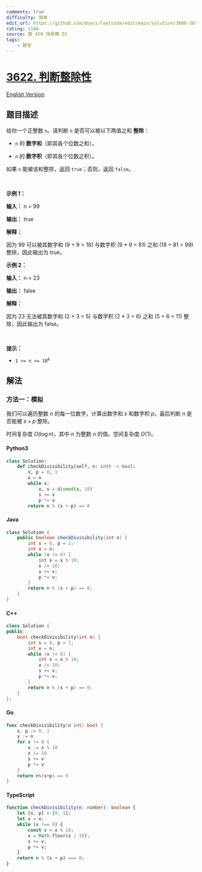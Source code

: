 ```yaml
---
comments: true
difficulty: 简单
edit_url: https://github.com/doocs/leetcode/edit/main/solution/3600-3699/3622.Check%20Divisibility%20by%20Digit%20Sum%20and%20Product/README.md
rating: 1148
source: 第 459 场周赛 Q1
tags:
    - 数学
---
```


<!-- problem:start -->

# [3622. 判断整除性](https://leetcode.cn/problems/check-divisibility-by-digit-sum-and-product)

[English Version](/solution/3600-3699/3622.Check%20Divisibility%20by%20Digit%20Sum%20and%20Product/README_EN.md)

## 题目描述

<!-- description:start -->

<p>给你一个正整数 <code>n</code>。请判断 <code>n</code> 是否可以被以下两值之和&nbsp;<strong>整除</strong>：</p>

<ul>
	<li>
	<p><code>n</code> 的&nbsp;<strong>数字和</strong>（即其各个位数之和）。</p>
	</li>
	<li>
	<p><code>n</code> 的&nbsp;<strong>数字积</strong>（即其各个位数之积）。</p>
	</li>
</ul>

<p>如果 <code>n</code> 能被该和整除，返回 <code>true</code>；否则，返回 <code>false</code>。</p>

<p>&nbsp;</p>

<p><strong class="example">示例 1：</strong></p>

<div class="example-block">
<p><strong>输入：</strong> <span class="example-io">n = 99</span></p>

<p><strong>输出：</strong> <span class="example-io">true</span></p>

<p><strong>解释：</strong></p>

<p>因为 99 可以被其数字和 (9 + 9 = 18) 与数字积 (9 * 9 = 81) 之和 (18 + 81 = 99) 整除，因此输出为 true。</p>
</div>

<p><strong class="example">示例 2：</strong></p>

<div class="example-block">
<p><strong>输入：</strong> <span class="example-io">n = 23</span></p>

<p><strong>输出：</strong> <span class="example-io">false</span></p>

<p><strong>解释：</strong></p>

<p>因为 23 无法被其数字和 (2 + 3 = 5) 与数字积 (2 * 3 = 6) 之和 (5 + 6 = 11) 整除，因此输出为 false。</p>
</div>

<p>&nbsp;</p>

<p><strong>提示：</strong></p>

<ul>
	<li><code>1 &lt;= n &lt;= 10<sup>6</sup></code></li>
</ul>

<!-- description:end -->

## 解法

<!-- solution:start -->

### 方法一：模拟

我们可以遍历整数 $n$ 的每一位数字，计算出数字和 $s$ 和数字积 $p$。最后判断 $n$ 是否能被 $s + p$ 整除。

时间复杂度 $O(\log n)$，其中 $n$ 为整数 $n$ 的值。空间复杂度 $O(1)$。

<!-- tabs:start -->

#### Python3

```python
class Solution:
    def checkDivisibility(self, n: int) -> bool:
        s, p = 0, 1
        x = n
        while x:
            x, v = divmod(x, 10)
            s += v
            p *= v
        return n % (s + p) == 0
```

#### Java

```java
class Solution {
    public boolean checkDivisibility(int n) {
        int s = 0, p = 1;
        int x = n;
        while (x != 0) {
            int v = x % 10;
            x /= 10;
            s += v;
            p *= v;
        }
        return n % (s + p) == 0;
    }
}
```

#### C++

```cpp
class Solution {
public:
    bool checkDivisibility(int n) {
        int s = 0, p = 1;
        int x = n;
        while (x != 0) {
            int v = x % 10;
            x /= 10;
            s += v;
            p *= v;
        }
        return n % (s + p) == 0;
    }
};
```

#### Go

```go
func checkDivisibility(n int) bool {
	s, p := 0, 1
	x := n
	for x != 0 {
		v := x % 10
		x /= 10
		s += v
		p *= v
	}
	return n%(s+p) == 0
}
```

#### TypeScript

```ts
function checkDivisibility(n: number): boolean {
    let [s, p] = [0, 1];
    let x = n;
    while (x !== 0) {
        const v = x % 10;
        x = Math.floor(x / 10);
        s += v;
        p *= v;
    }
    return n % (s + p) === 0;
}
```

<!-- tabs:end -->

<!-- solution:end -->

<!-- problem:end -->
